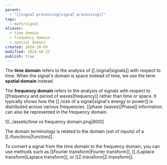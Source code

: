 ```yaml
---
parent:
  - "[[signal processing|signal processing]]"
tags:
  - math/signal
aliases:
  - time domain
  - frequency domain
  - spatial domain
created: 2024-10-04
modified: 2024-10-22
publish: true
---
```

The **time domain** refers to the analysis of [[./signal|signals]] with respect to time. When the signal's domain is space instead of time, we use the term **spatial domain** instead.

The **frequency domain** refers to the analysis of signals with respect to [[frequency and period of waves|frequency]] rather than time or space. It typically shows how the [[./size of a signal|signal's energy or power]] is distributed across various frequencies. [[phase (waves)|Phase]] information can also be represented in the frequency domain.

![[../assets/time vs frequency domain.png|600]]

The domain terminology is related to the domain (set of inputs) of a [[./functions|function]].

To convert a signal from the time domain to the frequency domain, you can use methods such as [[Fourier transform|Fourier transform]], [[./Laplace transform|Laplace transform]], or [[Z-transform|Z-transform]].